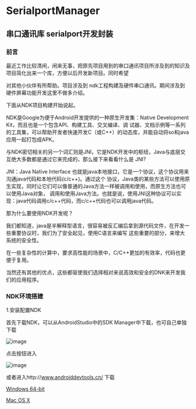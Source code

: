 # SerialportManager

## 串口通讯库 serialport开发封装


  ### 前言
 
  最近工作比较清闲，闲来无事，把原先项目用到的串口通讯项目所涉及到的知识及项目简化出来一个库，方便以后开发新项目。同时希望
   
  对其他小伙伴有所帮助。项目涉及到 ndk工程构建及硬件串口通讯。期间涉及到硬件屏幕功能开发这里不做多介绍。
   
  下面从NDK项目构建开始说起。
  
  NDK是Google为便于Android开发提供的一种原生开发集：Native Development Kit，而且也是一个包含API、构建工具、交叉编译、调
  试器、文档示例等一系列的工具集，可以帮助开发者快速开发C（或C++）的动态库，并能自动将so和java应用一起打包成APK。
  
  与NDK密切相关的另一个词汇则是JNI，它是NDK开发中的枢纽，Java与底层交互绝大多数都是通过它来完成的，那么接下来看看什么是
  JNI?
  
  JNI：Java Native Interface 也就是java本地接口，它是一个协议，这个协议用来沟通java代码和本地代码(c/c++)。通过这个
  协议，Java类的某些方法可以使用原生实现，同时让它们可以像普通的Java方法一样被调用和使用，而原生方法也可以使用Java对象，
  调用和使用Java方法。也就是说，使用JNI这种协议可以实现：java代码调用c/c++代码，而c/c++代码也可以调用java代码。
  
  那为什么要使用NDK开发呢？
  
  我们都知道，java是半解释型语言，很容易被反汇编后拿到源代码文件，在开发一些重要协议时，我们为了安全起见，使用C语言来编写
  这些重要的部分，来增大系统的安全性。
  
  在一些复杂性的计算中，要求高性能的场景中，C/C++更加的有效率，代码也更便于复用。
  
  当然还有其他的优点，这些都驱使我们选择相对来说高效和安全的DNK来开发我们的应用程序。
  
  ### NDK环境搭建
  
  1.安装配置NDK
  
   首先下载NDK，可以从AndroidStudio中的SDK Manager中下载，也可自己单独下载
   
   ![image](https://github.com/moruoyiming/SerialportManager/blob/master/pics/QQ20180503-151610%402x.png)
   
   点击按钮进入 
   
   ![image](https://github.com/moruoyiming/SerialportManager/blob/master/pics/QQ20180503-151818%402x.png)
   
   
   或者进入http://www.androiddevtools.cn/ 下载
   
   [Windows 64-bit](https://dl.google.com/android/repository/android-ndk-r16-beta1-windows-x86_64.zip?utm_source=androiddevtools&utm_medium=website?raw=true)
   
   [Mac OS X](https://dl.google.com/android/repository/android-ndk-r16-beta1-darwin-x86_64.zip?utm_source=androiddevtools&utm_medium=website?raw=true)
   
  
  
  
